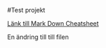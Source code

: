 #Test projekt

[Länk till Mark Down Cheatsheet](https://github.com/adam-p/markdown-here/wiki/Markdown-Cheatsheet)

En ändring till till filen


